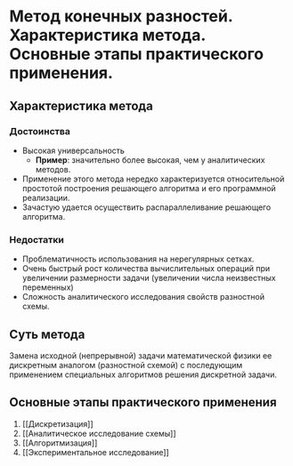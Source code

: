 # Метод конечных разностей. Характеристика метода. Основные этапы практического применения.
## Характеристика метода
### Достоинства
- Высокая универсальность
	- **Пример**: значительно более высокая, чем у аналитических методов.
- Применение этого метода нередко характеризуется относительной простотой построения решающего алгоритма и его программной реализации.
- Зачастую удается осуществить распараллеливание решающего алгоритма.

### Недостатки
- Проблематичность использования на нерегулярных сетках.
- Очень быстрый рост количества вычислительных операций при увеличении размерности задачи (увеличении числа неизвестных переменных)
- Сложность аналитического исследования свойств разностной схемы.

## Суть метода
Замена исходной (непрерывной) задачи математической физики ее дискретным аналогом (разностной схемой) с последующим применением специальных алгоритмов решения дискретной задачи.

## Основные этапы практического применения
1. [[Дискретизация]]
2. [[Аналитическое исследование схемы]]
3. [[Алгоритмизация]]
4. [[Экспериментальное исследование]]
